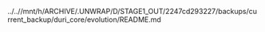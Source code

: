 ../..//mnt/h/ARCHIVE/.UNWRAP/D/STAGE1_OUT/2247cd293227/backups/current_backup/duri_core/evolution/README.md